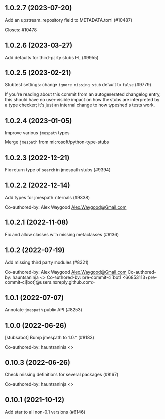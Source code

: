 ## 1.0.2.7 (2023-07-20)

Add an upstream_repository field to METADATA.toml (#10487)

Closes: #10478

## 1.0.2.6 (2023-03-27)

Add defaults for third-party stubs I-L (#9955)

## 1.0.2.5 (2023-02-21)

Stubtest settings: change `ignore_missing_stub` default to `false` (#9779)

If you're reading about this commit from an autogenerated changelog entry, this should have no user-visible impact on how the stubs are interpreted by a type checker; it's just an internal change to how typeshed's tests work.

## 1.0.2.4 (2023-01-05)

Improve various `jmespath` types

Merge `jmespath` from microsoft/python-type-stubs

## 1.0.2.3 (2022-12-21)

Fix return type of `search` in jmespath stubs (#9394)

## 1.0.2.2 (2022-12-14)

Add types for jmespath internals (#9338)

Co-authored-by: Alex Waygood <Alex.Waygood@Gmail.com>

## 1.0.2.1 (2022-11-08)

Fix and allow classes with missing metaclasses (#9136)

## 1.0.2 (2022-07-19)

Add missing third party modules (#8321)

Co-authored-by: Alex Waygood <Alex.Waygood@Gmail.com>
Co-authored-by: hauntsaninja <>
Co-authored-by: pre-commit-ci[bot] <66853113+pre-commit-ci[bot]@users.noreply.github.com>

## 1.0.1 (2022-07-07)

Annotate `jmespath` public API (#8253)

## 1.0.0 (2022-06-26)

[stubsabot] Bump jmespath to 1.0.* (#8183)

Co-authored-by: hauntsaninja <>

## 0.10.3 (2022-06-26)

Check missing definitions for several packages (#8167)

Co-authored-by: hauntsaninja <>

## 0.10.1 (2021-10-12)

Add star to all non-0.1 versions (#6146)

